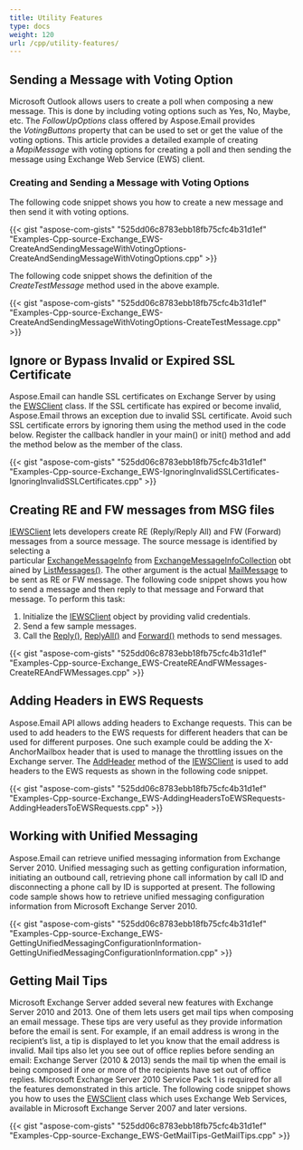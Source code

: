 ```yaml
---
title: Utility Features
type: docs
weight: 120
url: /cpp/utility-features/
---
```


## **Sending a Message with Voting Option**
Microsoft Outlook allows users to create a poll when composing a new message. This is done by including voting options such as Yes, No, Maybe, etc. The *FollowUpOptions* class offered by Aspose.Email provides the *VotingButtons* property that can be used to set or get the value of the voting options. This article provides a detailed example of creating a *MapiMessage* with voting options for creating a poll and then sending the message using Exchange Web Service (EWS) client.
### **Creating and Sending a Message with Voting Options**
The following code snippet shows you how to create a new message and then send it with voting options.



{{< gist "aspose-com-gists" "525dd06c8783ebb18fb75cfc4b31d1ef" "Examples-Cpp-source-Exchange_EWS-CreateAndSendingMessageWithVotingOptions-CreateAndSendingMessageWithVotingOptions.cpp" >}}


The following code snippet shows the definition of the *CreateTestMessage* method used in the above example.



{{< gist "aspose-com-gists" "525dd06c8783ebb18fb75cfc4b31d1ef" "Examples-Cpp-source-Exchange_EWS-CreateAndSendingMessageWithVotingOptions-CreateTestMessage.cpp" >}}
## **Ignore or Bypass Invalid or Expired SSL Certificate**
Aspose.Email can handle SSL certificates on Exchange Server by using the [EWSClient](https://apireference.aspose.com/email/cpp/class/aspose.email.clients.exchange.web_service.e_w_s_client) class. If the SSL certificate has expired or become invalid, Aspose.Email throws an exception due to invalid SSL certificate. Avoid such SSL certificate errors by ignoring them using the method used in the code below. Register the callback handler in your main() or init() method and add the method below as the member of the class.



{{< gist "aspose-com-gists" "525dd06c8783ebb18fb75cfc4b31d1ef" "Examples-Cpp-source-Exchange_EWS-IgnoringInvalidSSLCertificates-IgnoringInvalidSSLCertificates.cpp" >}}
## **Creating RE and FW messages from MSG files**
[IEWSClient](https://apireference.aspose.com/email/cpp/class/aspose.email.clients.exchange.web_service.i_e_w_s_client) lets developers create RE (Reply/Reply All) and FW (Forward) messages from a source message. The source message is identified by selecting a particular [ExchangeMessageInfo](https://apireference.aspose.com/email/cpp/class/aspose.email.clients.exchange.exchange_message_info) from [ExchangeMessageInfoCollection](https://apireference.aspose.com/email/cpp/class/aspose.email.clients.exchange.exchange_message_info_collection) obtained by [ListMessages()](https://apireference.aspose.com/email/cpp/class/aspose.email.clients.exchange.web_service.i_e_w_s_client#aad8420247acd17cb1d73303ed1982d1e). The other argument is the actual [MailMessage](https://apireference.aspose.com/email/cpp/class/aspose.email.mail_message) to be sent as RE or FW message. The following code snippet shows you how to send a message and then reply to that message and Forward that message. To perform this task:

1. Initialize the [IEWSClient](https://apireference.aspose.com/email/cpp/class/aspose.email.clients.exchange.web_service.i_e_w_s_client) object by providing valid credentials.
1. Send a few sample messages.
1. Call the [Reply()](https://apireference.aspose.com/email/cpp/class/aspose.email.clients.exchange.web_service.i_e_w_s_client#a2d925824adc83ffdebeb7d135bd99099), [ReplyAll()](https://apireference.aspose.com/email/cpp/class/aspose.email.clients.exchange.web_service.i_e_w_s_client#ac08b12a3db4f1e20eaaa0d5f99c27c41) and [Forward()](https://apireference.aspose.com/email/cpp/class/aspose.email.clients.exchange.web_service.i_e_w_s_client#a1040eb913667b6702b0253e48a48ec27) methods to send messages.



{{< gist "aspose-com-gists" "525dd06c8783ebb18fb75cfc4b31d1ef" "Examples-Cpp-source-Exchange_EWS-CreateREAndFWMessages-CreateREAndFWMessages.cpp" >}}
## **Adding Headers in EWS Requests**
Aspose.Email API allows adding headers to Exchange requests. This can be used to add headers to the EWS requests for different headers that can be used for different purposes. One such example could be adding the X-AnchorMailbox header that is used to manage the throttling issues on the Exchange server. The [AddHeader](https://apireference.aspose.com/email/cpp/class/aspose.email.clients.exchange.web_service.i_e_w_s_client#a93b0dd8364564686a15e720d8e5a4e9f) method of the [IEWSClient](https://apireference.aspose.com/email/cpp/class/aspose.email.clients.exchange.web_service.i_e_w_s_client) is used to add headers to the EWS requests as shown in the following code snippet.



{{< gist "aspose-com-gists" "525dd06c8783ebb18fb75cfc4b31d1ef" "Examples-Cpp-source-Exchange_EWS-AddingHeadersToEWSRequests-AddingHeadersToEWSRequests.cpp" >}}
## **Working with Unified Messaging**
Aspose.Email can retrieve unified messaging information from Exchange Server 2010. Unified messaging such as getting configuration information, initiating an outbound call, retrieving phone call information by call ID and disconnecting a phone call by ID is supported at present. The following code sample shows how to retrieve unified messaging configuration information from Microsoft Exchange Server 2010.



{{< gist "aspose-com-gists" "525dd06c8783ebb18fb75cfc4b31d1ef" "Examples-Cpp-source-Exchange_EWS-GettingUnifiedMessagingConfigurationInformation-GettingUnifiedMessagingConfigurationInformation.cpp" >}}
## **Getting Mail Tips**
Microsoft Exchange Server added several new features with Exchange Server 2010 and 2013. One of them lets users get mail tips when composing an email message. These tips are very useful as they provide information before the email is sent. For example, if an email address is wrong in the recipient’s list, a tip is displayed to let you know that the email address is invalid. Mail tips also let you see out of office replies before sending an email: Exchange Server (2010 & 2013) sends the mail tip when the email is being composed if one or more of the recipients have set out of office replies. Microsoft Exchange Server 2010 Service Pack 1 is required for all the features demonstrated in this article. The following code snippet shows you how to uses the [EWSClient](https://apireference.aspose.com/email/cpp/class/aspose.email.clients.exchange.web_service.e_w_s_client) class which uses Exchange Web Services, available in Microsoft Exchange Server 2007 and later versions.



{{< gist "aspose-com-gists" "525dd06c8783ebb18fb75cfc4b31d1ef" "Examples-Cpp-source-Exchange_EWS-GetMailTips-GetMailTips.cpp" >}}
